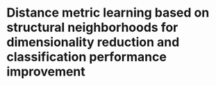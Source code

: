 # Distance metric learning based on structural neighborhoods for dimensionality reduction and classification performance improvement
